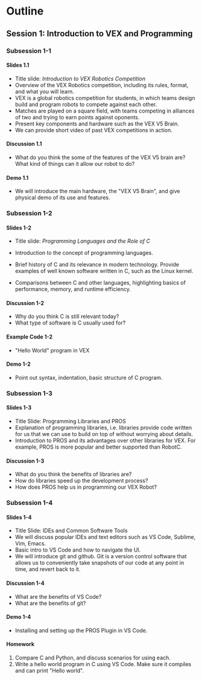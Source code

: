 
# Outline

## **Session 1: Introduction to VEX and Programming**

### Subsession 1-1

#### Slides 1.1

* Title slide: *Introduction to VEX Robotics Competition*
* Overview of the VEX Robotics competition, including its rules, format, and what you will learn.
* VEX is a global robotics competition for students, in which teams design build and program robots to compete against each other.
* Matches are played on a square field, with teams competing in alliances of two and trying to earn points against oponents.
* Present key components and hardware such as the VEX V5 Brain.
* We can provide short video of past VEX competitions in action.

#### Discussion 1.1

* What do you think the some of the features of the VEX V5 brain are? What kind of things can it allow our robot to do?

#### Demo 1.1

* We will introduce the main hardware, the "VEX V5 Brain", and give physical demo of its use and features.

### Subsession 1-2

#### Slides 1-2

* Title slide: *Programming Languages and the Role of C*

* Introduction to the concept of programming languages.
* Brief history of C and its relevance in modern technology. Provide examples of well known software written in C, such as the Linux kernel.
* Comparisons between C and other languages, highlighting basics of performance, memory, and runtime efficiency.

#### Discussion 1-2

* Why do you think C is still relevant today?
* What type of software is C usually used for?

#### Example Code 1-2

* "Hello World" program in VEX

#### Demo 1-2

* Point out syntax, indentation, basic structure of C program.

### Subsession 1-3

#### Slides 1-3

* Title Slide: Programming Libraries and PROS
* Explanation of programming libraries, i.e. libraries provide code written for us that we can use to build on top of without worrying about details.
* Introduction to PROS and its advantages over other libraries for VEX. For example, PROS is more popular and better supported than RobotC.

#### Discussion 1-3

* What do you think the benefits of libraries are?
* How do libraries speed up the development process?
* How does PROS help us in programming our VEX Robot?

### Subsession 1-4

#### Slides 1-4

* Title Slide: IDEs and Common Software Tools
* We will discuss popular IDEs and text editors such as VS Code, Sublime, Vim, Emacs.
* Basic intro to VS Code and how to navigate the UI.
* We will introduce git and github. Git is a version control software that allows us to conveniently take snapshots of our code at any point in time, and revert back to it.

#### Discussion 1-4

* What are the benefits of VS Code?
* What are the benefits of git?

#### Demo 1-4

* Installing and setting up the PROS Plugin in VS Code.

#### Homework

1. Compare C and Python, and discuss scenarios for using each.
2. Write a hello world program in C using VS Code. Make sure it compiles and can print "Hello world".
